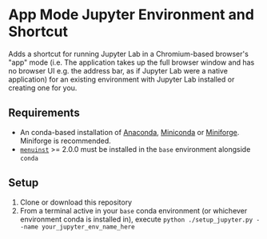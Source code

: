 # App Mode Jupyter Environment and Shortcut

Adds a shortcut for running Jupyter Lab in a Chromium-based browser's "app" mode (i.e. The application takes up the full browser window and has no browser UI e.g. the address bar, as if Jupyter Lab were a native application) for an existing environment with Jupyter Lab installed or creating one for you.  

## Requirements

* An conda-based installation of [Anaconda](https://anaconda.org/), [Miniconda](https://docs.conda.io/en/latest/miniconda.html) or [Miniforge](https://github.com/conda-forge/miniforge).  Miniforge is recommended.
* [`menuinst`](https://conda.github.io/menuinst/) >= 2.0.0 must be installed in the `base` environment alongside `conda`

## Setup

1. Clone or download this repository
2. From a terminal active in your `base` conda environment (or whichever environment conda is installed in), execute `python ./setup_jupyter.py --name your_jupyter_env_name_here`

